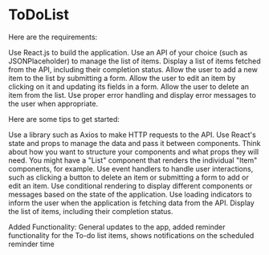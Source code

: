 # ToDoList

Here are the requirements:

Use React.js to build the application. Use an API of your choice (such as JSONPlaceholder) to manage the list of items. Display a list of items fetched from the API, including their completion status. Allow the user to add a new item to the list by submitting a form. Allow the user to edit an item by clicking on it and updating its fields in a form. Allow the user to delete an item from the list. Use proper error handling and display error messages to the user when appropriate.

Here are some tips to get started:

Use a library such as Axios to make HTTP requests to the API. Use React's state and props to manage the data and pass it between components. Think about how you want to structure your components and what props they will need. You might have a "List" component that renders the individual "Item" components, for example. Use event handlers to handle user interactions, such as clicking a button to delete an item or submitting a form to add or edit an item. Use conditional rendering to display different components or messages based on the state of the application. Use loading indicators to inform the user when the application is fetching data from the API. Display the list of items, including their completion status.

Added Functionality:
General updates to the app, added reminder functionality for the To-do list items, shows notifications on the scheduled reminder time
